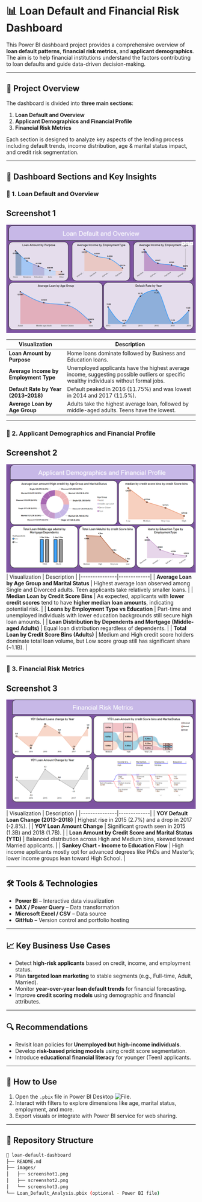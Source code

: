 # 📊 Loan Default and Financial Risk Dashboard

This Power BI dashboard project provides a comprehensive overview of **loan default patterns**, **financial risk metrics**, and **applicant demographics**. The aim is to help financial institutions understand the factors contributing to loan defaults and guide data-driven decision-making.

---

## 📌 Project Overview

The dashboard is divided into **three main sections**:

1. **Loan Default and Overview**
2. **Applicant Demographics and Financial Profile**
3. **Financial Risk Metrics**

Each section is designed to analyze key aspects of the lending process including default trends, income distribution, age & marital status impact, and credit risk segmentation.

---

## 📁 Dashboard Sections and Key Insights

### 🔹 1. Loan Default and Overview
## Screenshot 1
![screenshot1](https://github.com/kunal1300/Loan/blob/a1ade15f484bd098603553880e49b279acc0ae0f/Screenshot%201.png)

 
| Visualization | Description |
|---------------|-------------|
| **Loan Amount by Purpose** | Home loans dominate followed by Business and Education loans. |
| **Average Income by Employment Type** | Unemployed applicants have the highest average income, suggesting possible outliers or specific wealthy individuals without formal jobs. |
| **Default Rate by Year (2013–2018)** | Default peaked in 2016 (11.75%) and was lowest in 2014 and 2017 (11.5%). |
| **Average Loan by Age Group** | Adults take the highest average loan, followed by middle-aged adults. Teens have the lowest. |

---

### 🔹 2. Applicant Demographics and Financial Profile
## Screenshot 2
![screenshot2](https://github.com/kunal1300/Loan/blob/a1ade15f484bd098603553880e49b279acc0ae0f/Screenshot%202.png)
| Visualization | Description |
|---------------|-------------|
| **Average Loan by Age Group and Marital Status** | Highest average loan observed among Single and Divorced adults. Teen applicants take relatively smaller loans. |
| **Median Loan by Credit Score Bins** | As expected, applicants with **lower credit scores** tend to have **higher median loan amounts**, indicating potential risk. |
| **Loans by Employment Type vs Education** | Part-time and unemployed individuals with lower education backgrounds still secure high loan amounts. |
| **Loan Distribution by Dependents and Mortgage (Middle-aged Adults)** | Equal loan distribution regardless of dependents. |
| **Total Loan by Credit Score Bins (Adults)** | Medium and High credit score holders dominate total loan volume, but Low score group still has significant share (~1.1B). |

---

### 🔹 3. Financial Risk Metrics
## Screenshot 3
![screenshot3](https://github.com/kunal1300/Loan/blob/a1ade15f484bd098603553880e49b279acc0ae0f/Screenshot%203.png)
| Visualization | Description |
|---------------|-------------|
| **YOY Default Loan Change (2013–2018)** | Highest rise in 2015 (2.7%) and a drop in 2017 (-2.8%). |
| **YOY Loan Amount Change** | Significant growth seen in 2015 (1.3B) and 2018 (1.7B). |
| **Loan Amount by Credit Score and Marital Status (YTD)** | Balanced distribution across High and Medium bins, skewed toward Married applicants. |
| **Sankey Chart - Income to Education Flow** | High income applicants mostly opt for advanced degrees like PhDs and Master’s; lower income groups lean toward High School. |

---

## 🛠️ Tools & Technologies

- **Power BI** – Interactive data visualization
- **DAX / Power Query** – Data transformation
- **Microsoft Excel / CSV** – Data source
- **GitHub** – Version control and portfolio hosting

---

## 📈 Key Business Use Cases

- Detect **high-risk applicants** based on credit, income, and employment status.
- Plan **targeted loan marketing** to stable segments (e.g., Full-time, Adult, Married).
- Monitor **year-over-year loan default trends** for financial forecasting.
- Improve **credit scoring models** using demographic and financial attributes.

---

## 🔍 Recommendations

- Revisit loan policies for **Unemployed but high-income individuals**.
- Develop **risk-based pricing models** using credit score segmentation.
- Introduce **educational financial literacy** for younger (Teen) applicants.

---

## 📎 How to Use

1. Open the `.pbix` file in Power BI Desktop ![File](https://github.com/kunal1300/Loan/blob/a0875ba7deefa4799542705566e45622ad094eaf/Loan.pbix).
2. Interact with filters to explore dimensions like age, marital status, employment, and more.
3. Export visuals or integrate with Power BI service for web sharing.

---

## 📂 Repository Structure

```bash
📁 loan-default-dashboard
├── README.md
├── images/
│   ├── screenshot1.png
│   ├── screenshot2.png
│   └── screenshot3.png
└── Loan_Default_Analysis.pbix (optional - Power BI file)

